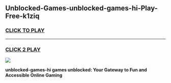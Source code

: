 
## Unblocked-Games-unblocked-games-hi-Play-Free-k1ziq
<h3>
<a href="https://premium76.site?title=unblocked-games-hi&ref=10A">CLICK TO PLAY</a></h3>
<hr>

<h3>
<a href="https://premium76.site?title=unblocked-games-hi&ref=10A">CLICK 2 PLAY</a>
  
</h3>

<a href="https://premium76.site?title=unblocked-games-hi&ref=10A"><img src="https://clearcache.store/games.png"></a>


**unblocked-games-hi games unblocked: Your Gateway to Fun and Accessible Online Gaming**
